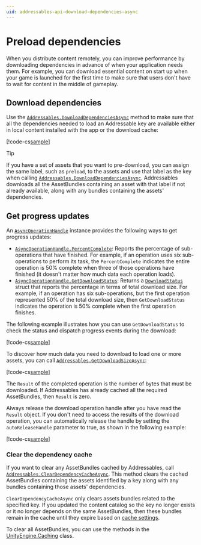 ```yaml
---
uid: addressables-api-download-dependencies-async
---
```


# Preload dependencies

When you distribute content remotely, you can improve performance by downloading dependencies in advance of when your application needs them. For example, you can download essential content on start up when your game is launched for the first time to make sure that users don't have to wait for content in the middle of gameplay.

## Download dependencies

Use the [`Addressables.DownloadDependenciesAsync`](xref:UnityEngine.AddressableAssets.Addressables.DownloadDependenciesAsync*) method to make sure that all the dependencies needed to load an Addressable key are available either in local content installed with the app or the download cache:

[!code-cs[sample](../Tests/Editor/DocExampleCode/MiscellaneousTopics.cs#doc_Download)]

> [!TIP]
> If you have a set of assets that you want to pre-download, you can assign the same label, such as `preload`, to the assets and use that label as the key when calling [`Addressables.DownloadDependenciesAsync`](xref:UnityEngine.AddressableAssets.Addressables.DownloadDependenciesAsync*). Addressables downloads all the AssetBundles containing an asset with that label if not already available, along with any bundles containing the assets' dependencies.

## Get progress updates

An [`AsyncOperationHandle`](xref:UnityEngine.ResourceManagement.AsyncOperations.AsyncOperationHandle) instance provides the following ways to get progress updates:

* [`AsyncOperationHandle.PercentComplete`](xref:UnityEngine.ResourceManagement.AsyncOperations.AsyncOperationHandle.PercentComplete): Reports the percentage of sub-operations that have finished. For example, if an operation uses six sub-operations to perform its task, the `PercentComplete` indicates the entire operation is 50% complete when three of those operations have finished (it doesn't matter how much data each operation loads).
* [`AsyncOperationHandle.GetDownloadStatus`](xref:UnityEngine.ResourceManagement.AsyncOperations.AsyncOperationHandle.GetDownloadStatus): Returns a [`DownloadStatus`](xref:UnityEngine.ResourceManagement.AsyncOperations.DownloadStatus) struct that reports the percentage in terms of total download size. For example, if an operation has six sub-operations, but the first operation represented 50% of the total download size, then `GetDownloadStatus` indicates the operation is 50% complete when the first operation finishes.

The following example illustrates how you can use `GetDownloadStatus` to check the status and dispatch progress events during the download:

[!code-cs[sample](../Tests/Editor/DocExampleCode/PreloadWithProgress.cs#doc_Preload)]

To discover how much data you need to download to load one or more assets, you can call [`Addressables.GetDownloadSizeAsync`](xref:UnityEngine.AddressableAssets.Addressables.GetDownloadSizeAsync*):

[!code-cs[sample](../Tests/Editor/DocExampleCode/PreloadWithProgress.cs#doc_DownloadSize)]

The `Result` of the completed operation is the number of bytes that must be downloaded. If Addressables has already cached all the required AssetBundles, then `Result` is zero.

Always release the download operation handle after you have read the `Result` object. If you don't need to access the results of the download operation, you can automatically release the handle by setting the `autoReleaseHandle` parameter to true, as shown in the following example:

[!code-cs[sample](../Tests/Editor/DocExampleCode/Preload.cs#doc_Preload)]

### Clear the dependency cache

If you want to clear any AssetBundles cached by Addressables, call [`Addressables.ClearDependencyCacheAsync`](xref:UnityEngine.AddressableAssets.Addressables.ClearDependencyCacheAsync*). This method clears the cached AssetBundles containing the assets identified by a key along with any bundles containing those assets' dependencies.

`ClearDependencyCacheAsync` only clears assets bundles related to the specified key. If you updated the content catalog so the key no longer exists or it no longer depends on the same AssetBundles, then these  bundles remain in the cache until they expire based on [cache settings](xref:UnityEngine.Cache).

To clear all AssetBundles, you can use the methods in the [UnityEngine.Caching](xref:UnityEngine.Caching) class.
